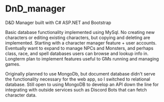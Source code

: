 # DnD_manager
D&amp;D Manager built with C# ASP.NET and Bootstrap

Basic database functionality implemented using MySql.  No creating new characters or editing existing characters, but copying and deleting are implemented.  Starting with a character manager feature + user accounts.  Eventually want to expand to manage NPCs and Monsters, and perhaps class, race, and spell databases users can browse and lookup info in.  Longterm plan to implement features useful to GMs running and managing games.

Originally planned to use MongoDb, but document database didn't serve the functionality necessary for the web app, so I switched to relational database.  Still open to using MongoDB to develop an API down the line for integrating with outside services such as Discord Bots that can fetch character data.